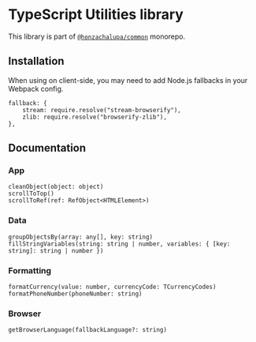 # TypeScript Utilities library

This library is part of [`@honzachalupa/common`](https://github.com/honzachalupa/common) monorepo.

## Installation

When using on client-side, you may need to add Node.js fallbacks in your Webpack config.

```
fallback: {
    stream: require.resolve("stream-browserify"),
    zlib: require.resolve("browserify-zlib"),
},
```

## Documentation

### App

`cleanObject(object: object)`\
`scrollToTop()`\
`scrollToRef(ref: RefObject<HTMLElement>)`

### Data

`groupObjectsBy(array: any[], key: string)`\
`fillStringVariables(string: string | number, variables: { [key: string]: string | number })`

### Formatting

`formatCurrency(value: number, currencyCode: TCurrencyCodes)`\
`formatPhoneNumber(phoneNumber: string)`

### Browser

`getBrowserLanguage(fallbackLanguage?: string)`

